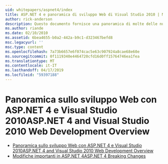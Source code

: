 ```yaml
---
uid: whitepapers/aspnet4/index
title: ASP.NET 4 e panoramica di sviluppo Web di Visual Studio 2010 | Microsoft Docs
author: rick-anderson
description: Questo documento fornisce una panoramica di molte delle nuove funzionalità per ASP.NET che sono inclusi in.NET Framework 4 e in Visual Studio 2010.
ms.author: riande
ms.date: 02/10/2010
ms.assetid: 6bea4655-b0a2-442a-b9c1-d323467befd8
msc.legacyurl: ''
msc.type: content
ms.openlocfilehash: 7a73b6657e6f074cac5e63c907924a8cae68e60e
ms.sourcegitcommit: 0f1119340e4464720cfd16d0ff15764746ea1fea
ms.translationtype: MT
ms.contentlocale: it-IT
ms.lasthandoff: 04/17/2019
ms.locfileid: "59397188"
---
```

# <a name="aspnet-4-and-visual-studio-2010-web-development-overview"></a><span data-ttu-id="f143e-103">Panoramica sullo sviluppo Web con ASP.NET 4 e Visual Studio 2010</span><span class="sxs-lookup"><span data-stu-id="f143e-103">ASP.NET 4 and Visual Studio 2010 Web Development Overview</span></span>

- [<span data-ttu-id="f143e-104">Panoramica sullo sviluppo Web con ASP.NET 4 e Visual Studio 2010</span><span class="sxs-lookup"><span data-stu-id="f143e-104">ASP.NET 4 and Visual Studio 2010 Web Development Overview</span></span>](overview.md)
- [<span data-ttu-id="f143e-105">Modifiche importanti in ASP.NET 4</span><span class="sxs-lookup"><span data-stu-id="f143e-105">ASP.NET 4 Breaking Changes</span></span>](breaking-changes.md)
